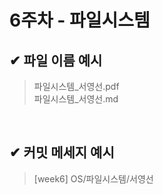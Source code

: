 # 6주차 - 파일시스템

## ✔ 파일 이름 예시

> 파일시스템_서영선.pdf<br>
> 파일시스템_서영선.md

<br>

## ✔ 커밋 메세지 예시

> [week6] OS/파일시스템/서영선
